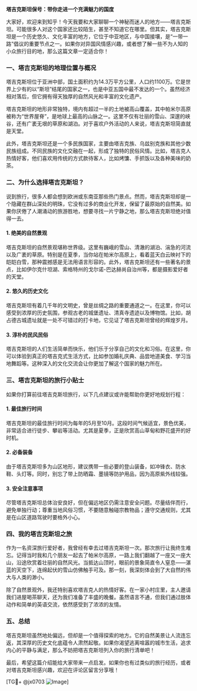 **塔吉克斯坦保号：带你走进一个充满魅力的国度**

大家好，欢迎来到知乎！今天我要和大家聊聊一个神秘而迷人的地方——塔吉克斯坦。可能很多人对这个国家还比较陌生，甚至不知道它在哪里。但其实，塔吉克斯坦是一个历史悠久、文化丰富的地方，它位于中亚地区，与中国接壤，是“一带一路”倡议的重要节点之一。如果你对异国风情感兴趣，或者想了解一些不为人知的小众旅行目的地，那么这篇文章一定适合你！

### 一、塔吉克斯坦的地理位置与概况

塔吉克斯坦位于亚洲中部，国土面积约为14.3万平方公里，人口约1100万。它是世界上少有的以“斯坦”结尾的国家之一，也是中亚五国中最不发达的一个。虽然经济相对落后，但它拥有得天独厚的自然风光和丰富的文化遗产。

塔吉克斯坦的地形非常独特，境内有超过一半的土地被高山覆盖，其中帕米尔高原被称为“世界屋脊”，是地球上最高的山脉之一。这里不仅有壮丽的雪山、深邃的峡谷，还有广袤无垠的草原和湖泊。对于喜欢户外活动的人来说，塔吉克斯坦简直就是天堂。

此外，塔吉克斯坦还是一个多民族国家，主要由塔吉克族、乌兹别克族和其他少数民族组成。不同民族的文化交融在一起，形成了独特的民俗风情。比如，塔吉克人热情好客，他们喜欢用传统的方式款待客人，比如烤馕、手抓饭以及各种美味的奶茶。

### 二、为什么选择塔吉克斯坦？

说到旅行，很多人都会想到欧洲或东南亚那些热门景点。然而，塔吉克斯坦却是一个隐藏在群山深处的明珠，它没有过多的商业化开发，保留了最原始的自然美。如果你厌倦了人潮涌动的旅游胜地，想要寻找一片宁静之地，那么塔吉克斯坦绝对值得一去。

#### 1. **绝美的自然景观**
塔吉克斯坦的自然景观堪称世界级。这里有巍峨的雪山、清澈的湖泊、湍急的河流以及广袤的草原。特别是在夏季，当你站在帕米尔高原上，看着蓝天白云映衬下的皑皑白雪，那种震撼感是无法用语言形容的。此外，塔吉克斯坦还有一些著名的景点，比如伊尔克什坦湖、索格特州的戈尔诺-巴达赫尚自治州等，都是摄影爱好者的天堂。

#### 2. **悠久的历史文化**
塔吉克斯坦有着几千年的文明史，曾是丝绸之路的重要通道之一。在这里，你可以感受到浓厚的历史氛围，参观古老的城堡遗址、清真寺遗迹以及博物馆。比如，胡占德古城遗址就是一处不可错过的打卡地，它见证了塔吉克斯坦曾经的辉煌岁月。

#### 3. **淳朴的民风民俗**
塔吉克斯坦的人们生活简单而快乐，他们乐于分享自己的文化和习俗。在这里，你可以体验到真正的塔吉克式生活方式，比如参加婚礼庆典、品尝地道美食、学习当地舞蹈等。这种深入的文化交流会让你更加了解这个国家的魅力所在。

### 三、塔吉克斯坦的旅行小贴士

如果你打算前往塔吉克斯坦旅行，以下几点建议或许能帮助你更好地规划行程：

#### 1. **最佳旅行时间**
塔吉克斯坦的最佳旅行时间为每年的5月至10月。这段时间气候适宜，景色优美，非常适合进行徒步、攀岩等活动。尤其是夏季，正是欣赏高山草甸和野花盛开的好时机。

#### 2. **必备装备**
由于塔吉克斯坦多为山区地形，建议携带一些必要的登山装备，如冲锋衣、防水鞋、头灯等。同时，别忘了带上防晒霜、墨镜等防护用品，因为高原紫外线较强。

#### 3. **安全注意事项**
尽管塔吉克斯坦总体治安良好，但在偏远地区仍需注意安全问题。尽量结伴而行，避免单独行动；尊重当地风俗习惯，不要随意触碰宗教物品；遵守交通规则，尤其是在山区道路驾驶时要格外小心。

### 四、我的塔吉克斯坦之旅

作为一名资深旅行爱好者，我曾经有幸去过塔吉克斯坦一次。那次旅行让我终生难忘。记得当时我和几个朋友一起去了帕米尔高原，一路上我们翻越了一座又一座大山，沿途欣赏着壮丽的自然风光。当抵达山顶时，眼前的景象简直令人窒息——湛蓝的天空下，连绵起伏的雪山仿佛触手可及。那一刻，我深刻体会到了大自然的伟大与人类的渺小。

除了自然景观外，我还特别喜欢塔吉克人的热情好客。在一家小村庄里，主人邀请我们进屋喝茶聊天，还为我们准备了丰盛的晚餐。虽然语言不通，但我们通过肢体动作和简单的英语交流，依然感受到了浓浓的友情。

### 五、总结

塔吉克斯坦虽然地处偏远，但却是一个值得探索的地方。它的自然美景让人流连忘返，其深厚的历史文化底蕴令人肃然起敬。如果你渴望逃离喧嚣的城市生活，追求内心的平静与满足，那么不妨把塔吉克斯坦列入你的旅行清单吧！

最后，希望这篇介绍能给大家带来一点启发。如果你也有过类似的旅行经历，或者对塔吉克斯坦感兴趣，欢迎在评论区留言分享哦！

[TG💪+ @jx0703 ![Image](https://github.com/user-attachments/assets/dbca1d08-cadb-493c-b0ec-ad6f7a83f270)]